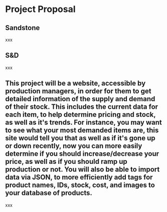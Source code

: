 # Project Proposal

## Sandstone

xxx

## S&D

xxx

## This project will be a website, accessible by production managers, in order for them to get detailed information of the supply and demand of their stock. This includes the current data for each item, to help determine pricing and stock, as well as it's trends. For instance, you may want to see what your most demanded items are, this site would tell you that as well as if it's gone up or down recently, now you can more easily determine if you should increase/decrease your price, as well as if you should ramp up production or not. You will also be able to import data via JSON, to more efficiently add tags for product names, IDs, stock, cost, and images to your database of products.

xxx